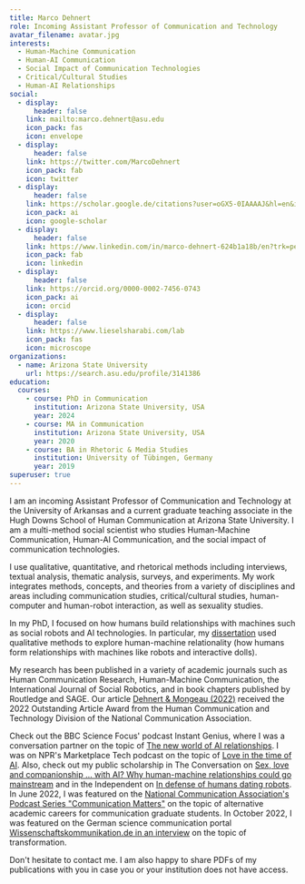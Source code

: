 ```yaml
---
title: Marco Dehnert
role: Incoming Assistant Professor of Communication and Technology
avatar_filename: avatar.jpg
interests:
  - Human-Machine Communication
  - Human-AI Communication
  - Social Impact of Communication Technologies
  - Critical/Cultural Studies
  - Human-AI Relationships
social:
  - display:
      header: false
    link: mailto:marco.dehnert@asu.edu
    icon_pack: fas
    icon: envelope
  - display:
      header: false
    link: https://twitter.com/MarcoDehnert
    icon_pack: fab
    icon: twitter
  - display:
      header: false
    link: https://scholar.google.de/citations?user=oGX5-0IAAAAJ&hl=en&inst=1960582506653781529&oi=ao
    icon_pack: ai
    icon: google-scholar
  - display:
      header: false
    link: https://www.linkedin.com/in/marco-dehnert-624b1a18b/en?trk=people-guest_people_search-card
    icon_pack: fab
    icon: linkedin
  - display:
      header: false
    link: https://orcid.org/0000-0002-7456-0743
    icon_pack: ai
    icon: orcid
  - display:
      header: false
    link: https://www.lieselsharabi.com/lab
    icon_pack: fas
    icon: microscope
organizations:
  - name: Arizona State University
    url: https://search.asu.edu/profile/3141386
education:
  courses:
    - course: PhD in Communication
      institution: Arizona State University, USA
      year: 2024
    - course: MA in Communication
      institution: Arizona State University, USA
      year: 2020
    - course: BA in Rhetoric & Media Studies
      institution: University of Tübingen, Germany
      year: 2019
superuser: true
---
```

I am an incoming Assistant Professor of Communication and Technology at the University of Arkansas and a current graduate teaching associate in the Hugh Downs School of Human Communication at Arizona State University. I am a multi-method social scientist who studies Human-Machine Communication, Human-AI Communication, and the social impact of communication technologies. 

I use qualitative, quantitative, and rhetorical methods including interviews, textual analysis, thematic analysis, surveys, and experiments. My work integrates methods, concepts, and theories from a variety of disciplines and areas including communication studies, critical/cultural studies, human-computer and human-robot interaction, as well as sexuality studies. 

In my PhD, I focused on how humans build relationships with machines such as social robots and AI technologies. In particular, my [dissertation](https://hdl.handle.net/2286/R.2.N.193007) used qualitative methods to explore human-machine relationality (how humans form relationships with machines like robots and interactive dolls). 

My research has been published in a variety of academic journals such as Human Communication Research, Human-Machine Communication, the International Journal of Social Robotics, and in book chapters published by Routledge and SAGE. Our article [Dehnert & Mongeau (2022)](https://www.marcodehnert.com/publication/persuasion-in-the-age-of-artificial-intelligence-ai-theories-and-complications-of-ai-based-persuasion/) received the 2022 Outstanding Article Award from the Human Communication and Technology Division of the National Communication Association.

Check out the BBC Science Focus' podcast Instant Genius, where I was a conversation partner on the topic of [The new world of AI relationships](https://open.spotify.com/episode/33upLwX3FQr3pPsZBr4ZM5?si=SpjvYNaVSyaUGtXUc4aOSw). I was on NPR's Marketplace Tech podcast on the topic of [Love in the time of AI](https://www.marketplace.org/shows/marketplace-tech/love-in-the-time-of-ai/). Also, check out my public scholarship in The Conversation on [Sex, love and companionship … with AI? Why human-machine relationships could go mainstream](https://theconversation.com/sex-love-and-companionship-with-ai-why-human-machine-relationships-could-go-mainstream-201856/) and in the Independent on [In defense of humans dating robots](https://www.independent.co.uk/voices/ai-dating-sex-robot-relationships-b2317799.html/). In June 2022, I was featured on the [National Communication Association's Podcast Series "Communication Matters"](https://www.podbean.com/ew/pb-3vugw-12574ca/) on the topic of alternative academic careers for communication graduate students. In October 2022, I was featured on the German science communication portal [Wissenschaftskommunikation.de in an interview](https://www.wissenschaftskommunikation.de/community-is-at-the-heart-of-transformation-62039/) on the topic of transformation. 

Don't hesitate to contact me. I am also happy to share PDFs of my publications with you in case you or your institution does not have access. 
